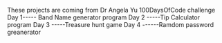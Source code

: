 These projects are coming from Dr Angela Yu 100DaysOfCode challenge
Day 1----- Band Name generator program
Day 2 -----Tip Calculator program
Day 3 -----Treasure hunt game
Day 4 ------Ramdom password greanerator
